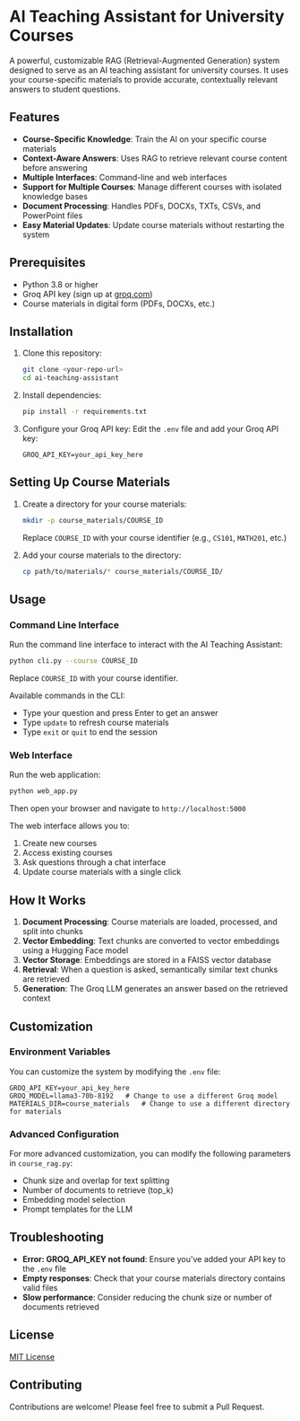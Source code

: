 # AI Teaching Assistant for University Courses

A powerful, customizable RAG (Retrieval-Augmented Generation) system designed to serve as an AI teaching assistant for university courses. It uses your course-specific materials to provide accurate, contextually relevant answers to student questions.

## Features

- **Course-Specific Knowledge**: Train the AI on your specific course materials
- **Context-Aware Answers**: Uses RAG to retrieve relevant course content before answering
- **Multiple Interfaces**: Command-line and web interfaces
- **Support for Multiple Courses**: Manage different courses with isolated knowledge bases
- **Document Processing**: Handles PDFs, DOCXs, TXTs, CSVs, and PowerPoint files
- **Easy Material Updates**: Update course materials without restarting the system

## Prerequisites

- Python 3.8 or higher
- Groq API key (sign up at [groq.com](https://groq.com))
- Course materials in digital form (PDFs, DOCXs, etc.)

## Installation

1. Clone this repository:
   ```bash
   git clone <your-repo-url>
   cd ai-teaching-assistant
   ```

2. Install dependencies:
   ```bash
   pip install -r requirements.txt
   ```

3. Configure your Groq API key:
   Edit the `.env` file and add your Groq API key:
   ```
   GROQ_API_KEY=your_api_key_here
   ```

## Setting Up Course Materials

1. Create a directory for your course materials:
   ```bash
   mkdir -p course_materials/COURSE_ID
   ```
   Replace `COURSE_ID` with your course identifier (e.g., `CS101`, `MATH201`, etc.)

2. Add your course materials to the directory:
   ```bash
   cp path/to/materials/* course_materials/COURSE_ID/
   ```

## Usage

### Command Line Interface

Run the command line interface to interact with the AI Teaching Assistant:

```bash
python cli.py --course COURSE_ID
```

Replace `COURSE_ID` with your course identifier.

Available commands in the CLI:
- Type your question and press Enter to get an answer
- Type `update` to refresh course materials
- Type `exit` or `quit` to end the session

### Web Interface

Run the web application:

```bash
python web_app.py
```

Then open your browser and navigate to `http://localhost:5000`

The web interface allows you to:
1. Create new courses
2. Access existing courses
3. Ask questions through a chat interface
4. Update course materials with a single click

## How It Works

1. **Document Processing**: Course materials are loaded, processed, and split into chunks
2. **Vector Embedding**: Text chunks are converted to vector embeddings using a Hugging Face model
3. **Vector Storage**: Embeddings are stored in a FAISS vector database
4. **Retrieval**: When a question is asked, semantically similar text chunks are retrieved
5. **Generation**: The Groq LLM generates an answer based on the retrieved context

## Customization

### Environment Variables

You can customize the system by modifying the `.env` file:

```
GROQ_API_KEY=your_api_key_here
GROQ_MODEL=llama3-70b-8192   # Change to use a different Groq model
MATERIALS_DIR=course_materials   # Change to use a different directory for materials
```

### Advanced Configuration

For more advanced customization, you can modify the following parameters in `course_rag.py`:

- Chunk size and overlap for text splitting
- Number of documents to retrieve (top_k)
- Embedding model selection
- Prompt templates for the LLM

## Troubleshooting

- **Error: GROQ_API_KEY not found**: Ensure you've added your API key to the `.env` file
- **Empty responses**: Check that your course materials directory contains valid files
- **Slow performance**: Consider reducing the chunk size or number of documents retrieved

## License

[MIT License](LICENSE)

## Contributing

Contributions are welcome! Please feel free to submit a Pull Request. 